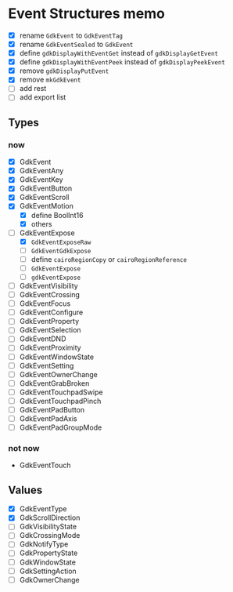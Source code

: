 Event Structures memo
=====================

* [x] rename `GdkEvent` to `GdkEventTag`
* [x] rename `GdkEventSealed` to `GdkEvent`
* [x] define `gdkDisplayWithEventGet` instead of `gdkDisplayGetEvent`
* [x] define `gdkDisplayWithEventPeek` instead of `gdkDisplayPeekEvent`
* [x] remove `gdkDisplayPutEvent`
* [x] remove `mkGdkEvent`
* [ ] add rest
* [ ] add export list

Types
-----

### now

* [x] GdkEvent
* [x] GdkEventAny
* [x] GdkEventKey
* [x] GdkEventButton
* [x] GdkEventScroll
* [x] GdkEventMotion
	+ [x] define BoolInt16
	+ [x] others
* [ ] GdkEventExpose
	+ [x] `GdkEventExposeRaw`
	+ [ ] `GdkEventGdkExpose`
	+ [ ] define `cairoRegionCopy` or `cairoRegionReference`
	+ [ ] `GdkEventExpose`
	+ [ ] `gdkEventExpose`
* [ ] GdkEventVisibility
* [ ] GdkEventCrossing
* [ ] GdkEventFocus
* [ ] GdkEventConfigure
* [ ] GdkEventProperty
* [ ] GdkEventSelection
* [ ] GdkEventDND
* [ ] GdkEventProximity
* [ ] GdkEventWindowState
* [ ] GdkEventSetting
* [ ] GdkEventOwnerChange
* [ ] GdkEventGrabBroken
* [ ] GdkEventTouchpadSwipe
* [ ] GdkEventTouchpadPinch
* [ ] GdkEventPadButton
* [ ] GdkEventPadAxis
* [ ] GdkEventPadGroupMode

### not now

* GdkEventTouch

Values
------

* [x] GdkEventType
* [x] GdkScrollDirection
* [ ] GdkVisibilityState
* [ ] GdkCrossingMode
* [ ] GdkNotifyType
* [ ] GdkPropertyState
* [ ] GdkWindowState
* [ ] GdkSettingAction
* [ ] GdkOwnerChange
